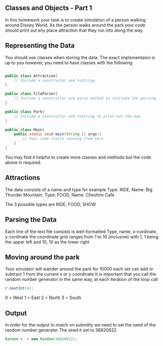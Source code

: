 ## Classes and Objects - Part 1

In this homework your task is to create simulation of a person walking around Disney World.
As the person walks around the park your code should print out any place attraction that they
run into along the way.

## Representing the Data

You should use classes when storing the data. The exact implementaion is up to you however,
you need to have classes with the following

```java

public class Attraction{
	// Include a constructor and toString
}

public class FileParser{
	// Include a constructor and parse method to initiate the parsing
}

public class Park{
	// Include a constructor and toString to print out the map
}

public class Main{
	public static void main(String [] args){
		// Your code starts running from here
	}
}


```

You may find it helpful to create more classes and methods but the code above in required.

## Attractions
The data consists of a name and type for example 
Type: RIDE, Name: Big Thunder Mountain, 
Type: FOOD, Name: Cheshire Cafe

The 3 possible types are RIDE, FOOD, SHOW

## Parsing the Data

Each line of the text file consists is well-formatted
Type, name, x-cordinate, y-cordinate
the coordinate grid ranges from 1 to 10 (inclusive) with 1, 1 being the upper left and 10, 10 as the lower right

## Moving around the park

Your simulator will wander around the park for 10000 each set can add or subtract 1 from the current x or y coordinate
It is important that you call the random number generator in the same way, at each iteration of the loop call
```java
r.nextInt(4);
```
0 = West
1 = East
2 = North
3 = South

## Output

In order for the output to match on submitty we need to set the seed of the random number generater
The seed it set to 36820622

```java
Random r  = new Random(36820622);
```